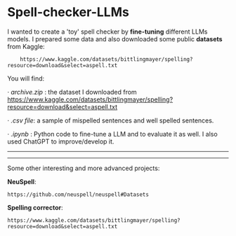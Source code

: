 # Spell-checker-LLMs
I wanted to create a 'toy' spell checker by **fine-tuning** different LLMs models.
I prepared some data and also downloaded some public **datasets** from Kaggle: 

        https://www.kaggle.com/datasets/bittlingmayer/spelling?resource=download&select=aspell.txt

You will find:

· *archive.zip* : the dataset I downloaded from https://www.kaggle.com/datasets/bittlingmayer/spelling?resource=download&select=aspell.txt

· *.csv file*: a sample of mispelled sentences and well spelled sentences.

· *.ipynb* : Python code to fine-tune a LLM and to evaluate it as well. I also used ChatGPT to improve/develop it.



__________________________________________________________
__________________________________________________________

Some other interesting and more advanced projects: 

**NeuSpell**: 

    https://github.com/neuspell/neuspell#Datasets
  
**Spelling corrector**: 

    https://www.kaggle.com/datasets/bittlingmayer/spelling?resource=download&select=aspell.txt

